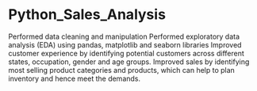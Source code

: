 # Python_Sales_Analysis
Performed data cleaning and manipulation
Performed exploratory data analysis (EDA) using pandas, matplotlib and seaborn libraries
Improved customer experience by identifying potential customers across different states, occupation, gender and age groups.
Improved sales by identifying most selling product categories and products, which can help to plan inventory and hence meet the demands.
